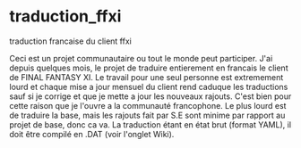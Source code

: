 # traduction_ffxi
traduction francaise du client ffxi

Ceci est un projet communautaire ou tout le monde peut participer. J'ai depuis quelques mois, le projet de traduire entierement en francais le client de FINAL FANTASY XI. Le travail pour une seul personne est extremement lourd et chaque mise a jour mensuel du client rend caduque les traductions sauf si je corrige et que je mette a jour les nouveaux rajouts. C'est bien pour cette raison que je l'ouvre a la communauté francophone. Le plus lourd est de traduire la base, mais les rajouts fait par S.E sont minime par rapport au projet de base, donc ca va. La traduction étant en état brut (format YAML), il doit être compilé en .DAT (voir l'onglet Wiki).  
